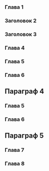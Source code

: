 ### Глава 1
### Заголовок 2
### Заголовок 3
### Глава 4
### Глава 5
### Глава 6
## Параграф 4
### Глава 5
### Глава 6
## Параграф 5
### Глава 7
### Глава 8